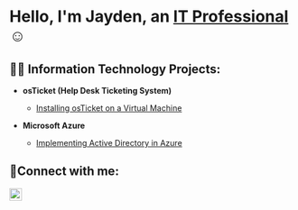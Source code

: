 <h1>Hello, I'm Jayden, an <a href="https://linkedin.com/in/jayden-colon-68a3a626b">IT Professional</a>☺</h1>

<h2>👨‍💻 Information Technology Projects:</h2>

- <b>osTicket (Help Desk Ticketing System)</b>
  - <a href="https://github.com/JayReyColon/osticket-prereqs"> Installing osTicket on a Virtual Machine </a>

- <b>Microsoft Azure</b>
  - <a href="https://github.com/JayReyColon/Implementing-Active-Directory-in-Azure"> Implementing Active Directory in Azure </a>
  

<h2>🤳Connect with me:</h2>

[<img align="left" alt="Jayden | LinkedIn" width="22px" src="https://cdn.jsdelivr.net/npm/simple-icons@v3/icons/linkedin.svg" />][linkedin]

[linkedin]: https://linkedin.com/in/jayden-colon-68a3a626b
